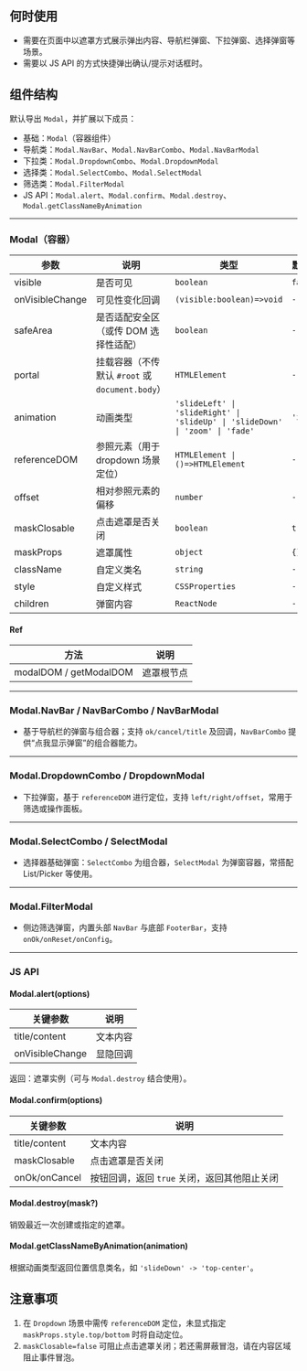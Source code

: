 ## 何时使用

- 需要在页面中以遮罩方式展示弹出内容、导航栏弹窗、下拉弹窗、选择弹窗等场景。
- 需要以 JS API 的方式快捷弹出确认/提示对话框时。

## 组件结构

默认导出 `Modal`，并扩展以下成员：

- 基础：`Modal`（容器组件）
- 导航类：`Modal.NavBar`、`Modal.NavBarCombo`、`Modal.NavBarModal`
- 下拉类：`Modal.DropdownCombo`、`Modal.DropdownModal`
- 选择类：`Modal.SelectCombo`、`Modal.SelectModal`
- 筛选类：`Modal.FilterModal`
- JS API：`Modal.alert`、`Modal.confirm`、`Modal.destroy`、`Modal.getClassNameByAnimation`

---

### Modal（容器）

| 参数            | 说明                                            | 类型                                                                          | 默认值   |
| --------------- | ----------------------------------------------- | ----------------------------------------------------------------------------- | -------- |
| visible         | 是否可见                                        | `boolean`                                                                     | `false`  |
| onVisibleChange | 可见性变化回调                                  | `(visible:boolean)=>void`                                                     | `-`      |
| safeArea        | 是否适配安全区（或传 DOM 选择性适配）           | `boolean`                                                                     | `-`      |
| portal          | 挂载容器（不传默认 `#root` 或 `document.body`） | `HTMLElement`                                                                 | `-`      |
| animation       | 动画类型                                        | `'slideLeft' \| 'slideRight' \| 'slideUp' \| 'slideDown' \| 'zoom' \| 'fade'` | `'zoom'` |
| referenceDOM    | 参照元素（用于 dropdown 场景定位）              | `HTMLElement \| ()=>HTMLElement`                                              | `-`      |
| offset          | 相对参照元素的偏移                              | `number`                                                                      | `-`      |
| maskClosable    | 点击遮罩是否关闭                                | `boolean`                                                                     | `true`   |
| maskProps       | 遮罩属性                                        | `object`                                                                      | `{}`     |
| className       | 自定义类名                                      | `string`                                                                      | `-`      |
| style           | 自定义样式                                      | `CSSProperties`                                                               | `-`      |
| children        | 弹窗内容                                        | `ReactNode`                                                                   | `-`      |

#### Ref

| 方法                   | 说明       |
| ---------------------- | ---------- |
| modalDOM / getModalDOM | 遮罩根节点 |

---

### Modal.NavBar / NavBarCombo / NavBarModal

- 基于导航栏的弹窗与组合器；支持 `ok/cancel/title` 及回调，`NavBarCombo` 提供“点我显示弹窗”的组合器能力。

---

### Modal.DropdownCombo / DropdownModal

- 下拉弹窗，基于 `referenceDOM` 进行定位，支持 `left/right/offset`，常用于筛选或操作面板。

---

### Modal.SelectCombo / SelectModal

- 选择器基础弹窗：`SelectCombo` 为组合器，`SelectModal` 为弹窗容器，常搭配 List/Picker 等使用。

---

### Modal.FilterModal

- 侧边筛选弹窗，内置头部 `NavBar` 与底部 `FooterBar`，支持 `onOk/onReset/onConfig`。

---

### JS API

#### Modal.alert(options)

| 关键参数        | 说明     |
| --------------- | -------- |
| title/content   | 文本内容 |
| onVisibleChange | 显隐回调 |

返回：遮罩实例（可与 `Modal.destroy` 结合使用）。

#### Modal.confirm(options)

| 关键参数      | 说明                                         |
| ------------- | -------------------------------------------- |
| title/content | 文本内容                                     |
| maskClosable  | 点击遮罩是否关闭                             |
| onOk/onCancel | 按钮回调，返回 `true` 关闭，返回其他阻止关闭 |

#### Modal.destroy(mask?)

销毁最近一次创建或指定的遮罩。

#### Modal.getClassNameByAnimation(animation)

根据动画类型返回位置信息类名，如 `'slideDown' -> 'top-center'`。

## 注意事项

1. 在 `Dropdown` 场景中需传 `referenceDOM` 定位，未显式指定 `maskProps.style.top/bottom` 时将自动定位。
2. `maskClosable=false` 可阻止点击遮罩关闭；若还需屏蔽冒泡，请在内容区域阻止事件冒泡。
